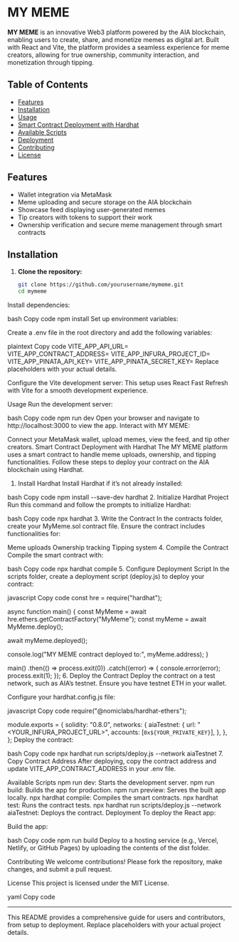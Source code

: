 # MY MEME

**MY MEME** is an innovative Web3 platform powered by the AIA blockchain, enabling users to create, share, and monetize memes as digital art. Built with React and Vite, the platform provides a seamless experience for meme creators, allowing for true ownership, community interaction, and monetization through tipping.

## Table of Contents
- [Features](#features)
- [Installation](#installation)
- [Usage](#usage)
- [Smart Contract Deployment with Hardhat](#smart-contract-deployment-with-hardhat)
- [Available Scripts](#available-scripts)
- [Deployment](#deployment)
- [Contributing](#contributing)
- [License](#license)

## Features
- Wallet integration via MetaMask
- Meme uploading and secure storage on the AIA blockchain
- Showcase feed displaying user-generated memes
- Tip creators with tokens to support their work
- Ownership verification and secure meme management through smart contracts

## Installation

1. **Clone the repository:**
   ```bash
   git clone https://github.com/yourusername/mymeme.git
   cd mymeme
Install dependencies:

bash
Copy code
npm install
Set up environment variables:

Create a .env file in the root directory and add the following variables:

plaintext
Copy code
VITE_APP_API_URL=<your-api-url>
VITE_APP_CONTRACT_ADDRESS=<deployed-contract-address>
VITE_APP_INFURA_PROJECT_ID=<your-infura-project-id>
VITE_APP_PINATA_API_KEY=<your-pinata-api-key>
VITE_APP_PINATA_SECRET_KEY=<your-pinata-secret-key>
Replace placeholders with your actual details.

Configure the Vite development server:
This setup uses React Fast Refresh with Vite for a smooth development experience.

Usage
Run the development server:

bash
Copy code
npm run dev
Open your browser and navigate to http://localhost:3000 to view the app.
Interact with MY MEME:

Connect your MetaMask wallet, upload memes, view the feed, and tip other creators.
Smart Contract Deployment with Hardhat
The MY MEME platform uses a smart contract to handle meme uploads, ownership, and tipping functionalities. Follow these steps to deploy your contract on the AIA blockchain using Hardhat.

1. Install Hardhat
Install Hardhat if it’s not already installed:

bash
Copy code
npm install --save-dev hardhat
2. Initialize Hardhat Project
Run this command and follow the prompts to initialize Hardhat:

bash
Copy code
npx hardhat
3. Write the Contract
In the contracts folder, create your MyMeme.sol contract file. Ensure the contract includes functionalities for:

Meme uploads
Ownership tracking
Tipping system
4. Compile the Contract
Compile the smart contract with:

bash
Copy code
npx hardhat compile
5. Configure Deployment Script
In the scripts folder, create a deployment script (deploy.js) to deploy your contract:

javascript
Copy code
const hre = require("hardhat");

async function main() {
  const MyMeme = await hre.ethers.getContractFactory("MyMeme");
  const myMeme = await MyMeme.deploy();

  await myMeme.deployed();

  console.log("MY MEME contract deployed to:", myMeme.address);
}

main()
  .then(() => process.exit(0))
  .catch((error) => {
    console.error(error);
    process.exit(1);
  });
6. Deploy the Contract
Deploy the contract on a test network, such as AIA’s testnet. Ensure you have testnet ETH in your wallet.

Configure your hardhat.config.js file:

javascript
Copy code
require("@nomiclabs/hardhat-ethers");

module.exports = {
  solidity: "0.8.0",
  networks: {
    aiaTestnet: {
      url: "<YOUR_INFURA_PROJECT_URL>",
      accounts: [`0x${YOUR_PRIVATE_KEY}`],
    },
  },
};
Deploy the contract:

bash
Copy code
npx hardhat run scripts/deploy.js --network aiaTestnet
7. Copy Contract Address
After deploying, copy the contract address and update VITE_APP_CONTRACT_ADDRESS in your .env file.

Available Scripts
npm run dev: Starts the development server.
npm run build: Builds the app for production.
npm run preview: Serves the built app locally.
npx hardhat compile: Compiles the smart contracts.
npx hardhat test: Runs the contract tests.
npx hardhat run scripts/deploy.js --network aiaTestnet: Deploys the contract.
Deployment
To deploy the React app:

Build the app:

bash
Copy code
npm run build
Deploy to a hosting service (e.g., Vercel, Netlify, or GitHub Pages) by uploading the contents of the dist folder.

Contributing
We welcome contributions! Please fork the repository, make changes, and submit a pull request.

License
This project is licensed under the MIT License.

yaml
Copy code

--- 

This README provides a comprehensive guide for users and contributors, from setup to deployment. Replace placeholders with your actual project details.
